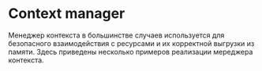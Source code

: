 # Context manager

Менеджер контекста в большинстве случаев используется для безопасного взаимодействия с ресурсами и их корректной выгрузки из памяти. Здесь приведены несколько примеров реализации мереджера контекста. 